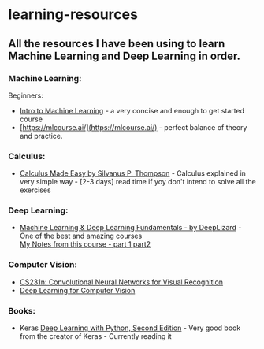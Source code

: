 # learning-resources

## All the resources I have been using to learn Machine Learning and Deep Learning in order.



### Machine Learning:
Beginners:
- [Intro to Machine Learning](https://classroom.udacity.com/courses/ud120) - a very concise and enough to get started course
- [https://mlcourse.ai/](https://mlcourse.ai/) - perfect balance of theory and practice. 



### Calculus:
- [Calculus Made Easy by Silvanus P. Thompson](https://www.gutenberg.org/ebooks/33283) - Calculus explained in very simple way - [2-3 days] read time if yoy don't intend to solve all the exercises


### Deep Learning:
- [Machine Learning & Deep Learning Fundamentals - by DeepLizard](https://deeplizard.com/learn/playlist/PLZbbT5o_s2xq7LwI2y8_QtvuXZedL6tQU) - One of the best and amazing courses   
[My Notes from this course - part 1](https://github.com/vipulrai91/tensorflow-projects/blob/master/jupyter_notebooks/Deep%20Learning%20Notes.ipynb)[   part2](https://github.com/vipulrai91/tensorflow-projects/blob/master/jupyter_notebooks/Deep%20Learning%20Notes-2.ipynb)



### Computer Vision:
- [CS231n: Convolutional Neural Networks for Visual Recognition](http://cs231n.stanford.edu/)
- [Deep Learning for Computer Vision ](https://web.eecs.umich.edu/~justincj/teaching/eecs498/)



### Books:
- Keras  [Deep Learning with Python, Second Edition](https://www.manning.com/books/deep-learning-with-python-second-edition) - Very good book from the creator of Keras - Currently reading it
